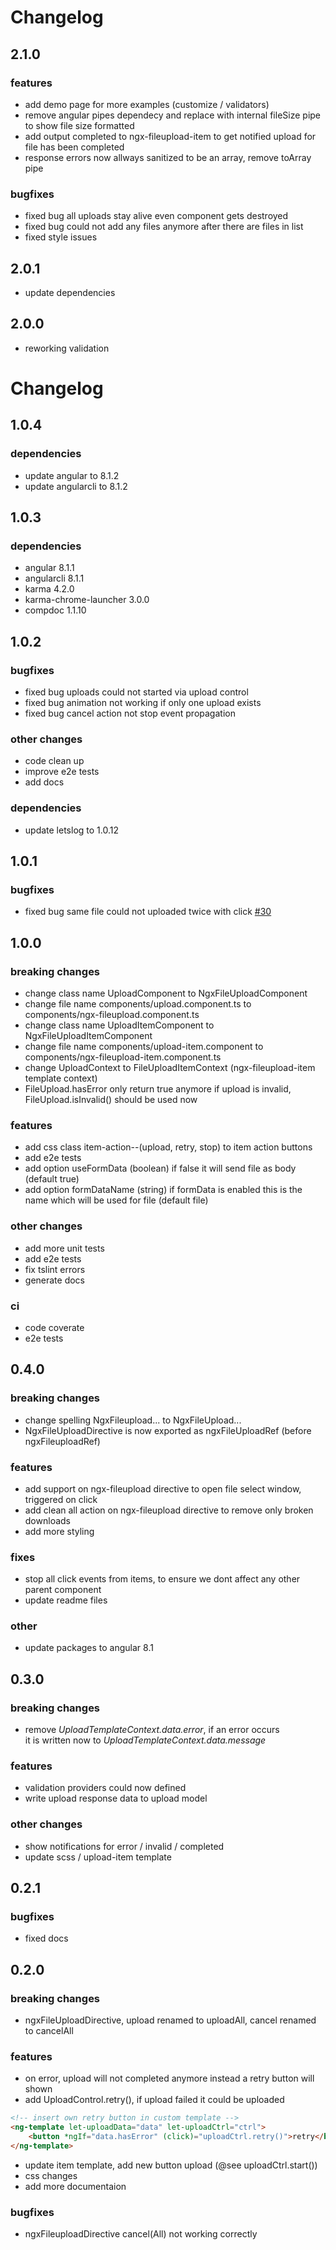 # Changelog

## 2.1.0

### features

- add demo page for more examples (customize / validators)
- remove angular pipes dependecy and replace with internal fileSize pipe to show file size formatted
- add output completed to ngx-fileupload-item to get notified upload for file has been completed
- response errors now allways sanitized to be an array, remove toArray pipe

### bugfixes

- fixed bug all uploads stay alive even component gets destroyed
- fixed bug could not add any files anymore after there are files in list
- fixed style issues

## 2.0.1

- update dependencies

## 2.0.0

- reworking validation

# Changelog

## 1.0.4

### dependencies

- update angular to 8.1.2
- update angularcli to 8.1.2

## 1.0.3

### dependencies

- angular 8.1.1
- angularcli 8.1.1
- karma 4.2.0
- karma-chrome-launcher 3.0.0
- compdoc 1.1.10

## 1.0.2

### bugfixes

- fixed bug uploads could not started via upload control
- fixed bug animation not working if only one upload exists
- fixed bug cancel action not stop event propagation

### other changes

- code clean up
- improve e2e tests
- add docs

### dependencies

- update letslog to 1.0.12

## 1.0.1

### bugfixes

- fixed bug same file could not uploaded twice with click [#30](https://github.com/r-hannuschka/ngx-fileupload/issues/30)

## 1.0.0

### breaking changes

- change class name UploadComponent to NgxFileUploadComponent
- change file name components/upload.component.ts to components/ngx-fileupload.component.ts
- change class name UploadItemComponent to NgxFileUploadItemComponent
- change file name components/upload-item.component to components/ngx-fileupload-item.component.ts
- change UploadContext to FileUploadItemContext (ngx-fileupload-item template context)
- FileUpload.hasError only return true anymore if upload is invalid, FileUpload.isInvalid() should be used now

### features

- add css class item-action--(upload, retry, stop) to item action buttons
- add e2e tests
- add option useFormData (boolean) if false it will send file as body (default true)
- add option formDataName (string) if formData is enabled this is the name which will be used for file (default file)

### other changes

- add more unit tests
- add e2e tests
- fix tslint errors
- generate docs

### ci

- code coverate
- e2e tests

## 0.4.0

### breaking changes

- change spelling NgxFileupload... to NgxFileUpload...
- NgxFileUploadDirective is now exported as ngxFileUploadRef (before ngxFileuploadRef)

### features

- add support on ngx-fileupload directive to open file select window, triggered on click
- add clean all action on ngx-fileupload directive to remove only broken downloads
- add more styling

### fixes

- stop all click events from items, to ensure we dont affect any other parent component
- update readme files

### other

- update packages to angular 8.1

## 0.3.0

### breaking changes

- remove *UploadTemplateContext.data.error*, if an error occurs  
    it is written now to *UploadTemplateContext.data.message*

### features

- validation providers could now defined
- write upload response data to upload model
  
### other changes

- show notifications for error / invalid / completed
- update scss / upload-item template

## 0.2.1

### bugfixes

- fixed docs

## 0.2.0

### breaking changes

- ngxFileUploadDirective, upload renamed to uploadAll, cancel renamed to cancelAll

### features

- on error, upload will not completed anymore instead a retry button will shown
- add UploadControl.retry(), if upload failed it could be uploaded

```html
<!-- insert own retry button in custom template -->
<ng-template let-uploadData="data" let-uploadCtrl="ctrl">
    <button *ngIf="data.hasError" (click)="uploadCtrl.retry()">retry</button>
</ng-template>
```

- update item template, add new button upload (@see uploadCtrl.start())
- css changes
- add more documentaion

### bugfixes

- ngxFileuploadDirective cancel(All) not working correctly
